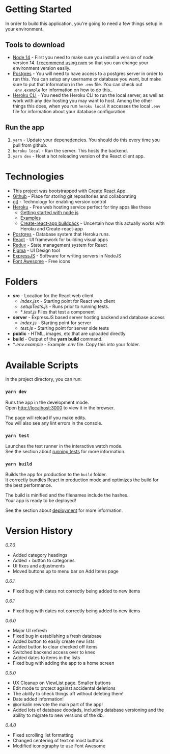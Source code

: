# Getting Started
In order to build this application, you're going to need a few things setup in your environment.
## Tools to download
- [Node 14](https://nodejs.org/en/) - First you need to make sure you install a version of node version 14.  [I recommend using nvm](https://github.com/nvm-sh/nvm) so that you can change your environment version easily.
- [Postgres](https://www.postgresql.org) - You will need to have access to a postgres server in order to run this.  You can setup any username or database you want, but make sure to put that information in the `.env` file.  You can check out `.env.example` for information on how to do this..
- [Heroku CLI](https://devcenter.heroku.com/articles/heroku-cli) - You need the Heroku CLI to run the local server, as well as work with any dev hosting you may want to host.  Among the other things this does, when you run `heroku local` it accesses the local `.env` file for information about your database configuration.

## Run the app
1. `yarn` - Update your depenedencies. You should do this every time you pull from github.
2. `heroku local` - Run the server. This hosts the backend.
3. `yarn dev` - Host a hot reloading version of the React client app.

# Technologies
- This project was bootstrapped with [Create React App](https://github.com/facebook/create-react-app).
- [Github](https://github.com/robinmaypanpan/grocerylist) - Place for storing git repositories and collaborating
- [git](https://git-scm.com/doc) - Technology for enabling version control
- [Heroku](https://www.heroku.com/home) - Free web hosting service perfect for tiny apps like these
    - [Getting started with node js](https://devcenter.heroku.com/articles/getting-started-with-nodejs)
    - [Examples](https://github.com/heroku-examples)
    - [Create-react-app buildpack](https://github.com/mars/create-react-app-buildpack#user-content-generate-a-react-app) - Uncertain how this actually works with Heroku and Create-react-app
- [Postgres](https://www.postgresql.org) - Database system that Heroku runs.
- [React](https://reactjs.org) - UI framework for building visual apps
- [Redux](https://redux.js.org) - State management system for React
- [Figma](https://www.figma.com/files/recent?fuid=1031803273450151713) - UI Design tool
- [ExpressJS](https://expressjs.com) - Software for writing servers in NodeJS
- [Font Awesome](https://fontawesome.com/v5.15/icons?d=gallery&p=1&m=free) - Free icons

# Folders
- **src** - Location for the React web client
  - *index.jsx* - Starting point for React web client
  - *setupTests.js* - Runs prior to running tests.
  - **.test.js* Files that test a component
- **server** - ExpressJS based server hosting backend and database access
  - *index.js* - Starting point for server
  - *test.js* - Starting point for server side tests
- **public** - HTML, images, etc that are uploaded directly
- **build** - Output of the **yarn build** command.
- **.env.example* - Example *.env* file. Copy this into your folder.
# Available Scripts

In the project directory, you can run:

### `yarn dev`

Runs the app in the development mode.\
Open [http://localhost:3000](http://localhost:3000) to view it in the browser.

The page will reload if you make edits.\
You will also see any lint errors in the console.

### `yarn test`

Launches the test runner in the interactive watch mode.\
See the section about [running tests](https://facebook.github.io/create-react-app/docs/running-tests) for more information.

### `yarn build`

Builds the app for production to the `build` folder.\
It correctly bundles React in production mode and optimizes the build for the best performance.

The build is minified and the filenames include the hashes.\
Your app is ready to be deployed!

See the section about [deployment](https://facebook.github.io/create-react-app/docs/deployment) for more information.

# Version History
*0.7.0*
- Added category headings
- Added + button to categories
- UI fixes and adjustments
- Moved buttons up to menu bar on Add Items page

*0.6.1*
- Fixed bug with dates not correctly being added to new items

*0.6.1*
- Fixed bug with dates not correctly being added to new items
  
*0.6.0*
- Major UI refresh
- Fixed bug in establishing a fresh database
- Added button to easily create new lists
- Added button to clear checked off items
- Switched backend access over to knex
- Added dates to items in the lists
- Fixed bug with adding the app to a home screen

*0.5.0*
- UX Cleanup on ViewList page. Smaller buttons
- Edit mode to protect against accidental deletions
- The ability to check things off without deleting them!
- Date added information!
- @orikalin rewrote the main part of the app!
- Added lots of database doodads, including database versioning and the ability to migrate to new versions of the db.

*0.4.0*
- Fixed scrolling list formatting
- Changed centering of text on most buttons
- Modified iconography to use Font Awesome